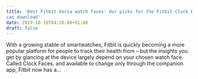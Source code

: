 ```yaml
---
title: 'Best Fitbit Versa watch faces: Our picks for the Fitbit Clock Faces you
can download'
date: 2019-10-10T04:28:00+01:00
draft: false
---
```


With a growing stable of smartwatches, Fitbit is quickly becoming a more popular platform for people to track their health from – but the insights you get by glancing at the device largely depend on your chosen watch face. Called Clock Faces, and available to change only through the companion app, Fitbit now has a…